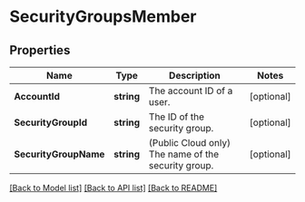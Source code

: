 # SecurityGroupsMember

## Properties

Name | Type | Description | Notes
------------ | ------------- | ------------- | -------------
**AccountId** | **string** | The account ID of a user. | [optional] 
**SecurityGroupId** | **string** | The ID of the security group. | [optional] 
**SecurityGroupName** | **string** | (Public Cloud only) The name of the security group. | [optional] 

[[Back to Model list]](../README.md#documentation-for-models) [[Back to API list]](../README.md#documentation-for-api-endpoints) [[Back to README]](../README.md)


